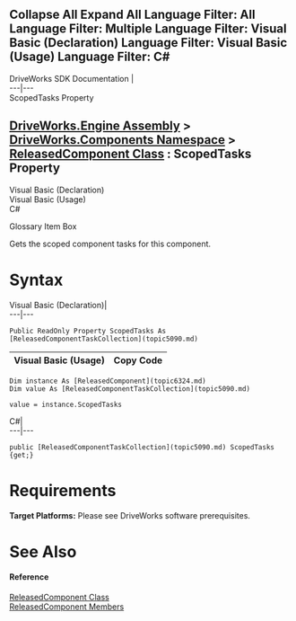        

 Collapse All Expand All  Language Filter: All  Language Filter: Multiple  Language Filter: Visual Basic (Declaration) Language Filter: Visual Basic (Usage) Language Filter: C#  
---  
DriveWorks SDK Documentation  |   
---|---  
ScopedTasks Property   
  
[DriveWorks.Engine Assembly](topic2156.md) > [DriveWorks.Components Namespace](topic6089.md) > [ReleasedComponent Class](topic6324.md) : ScopedTasks Property  
---  
  
Visual Basic (Declaration)    
Visual Basic (Usage)    
C# 

Glossary Item Box

Gets the scoped component tasks for this component. 

# Syntax

Visual Basic (Declaration)|   
---|---  
      
    
    Public ReadOnly Property ScopedTasks As [ReleasedComponentTaskCollection](topic5090.md)  
  
Visual Basic (Usage)| Copy Code  
---|---  
      
    
    Dim instance As [ReleasedComponent](topic6324.md)
    Dim value As [ReleasedComponentTaskCollection](topic5090.md)
     
    value = instance.ScopedTasks  
  
C#|   
---|---  
      
    
    public [ReleasedComponentTaskCollection](topic5090.md) ScopedTasks {get;}  
  
# Requirements

**Target Platforms:** Please see DriveWorks software prerequisites.

# See Also

#### Reference

[ReleasedComponent Class](topic6324.md)   
[ReleasedComponent Members](topic6325.md)


